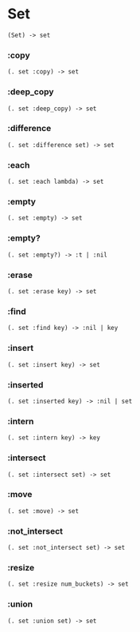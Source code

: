 # Set

```code
(Set) -> set
```

### :copy

```code
(. set :copy) -> set
```

### :deep_copy

```code
(. set :deep_copy) -> set
```

### :difference

```code
(. set :difference set) -> set
```

### :each

```code
(. set :each lambda) -> set
```

### :empty

```code
(. set :empty) -> set
```

### :empty?

```code
(. set :empty?) -> :t | :nil
```

### :erase

```code
(. set :erase key) -> set
```

### :find

```code
(. set :find key) -> :nil | key
```

### :insert

```code
(. set :insert key) -> set
```

### :inserted

```code
(. set :inserted key) -> :nil | set
```

### :intern

```code
(. set :intern key) -> key
```

### :intersect

```code
(. set :intersect set) -> set
```

### :move

```code
(. set :move) -> set
```

### :not_intersect

```code
(. set :not_intersect set) -> set
```

### :resize

```code
(. set :resize num_buckets) -> set
```

### :union

```code
(. set :union set) -> set
```

